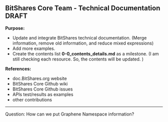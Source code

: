 
## BitShares Core Team - Technical Documentation DRAFT

**Purpose:**

 * Update and integrate BitShares technical documentation. 
(Merge information, remove old information, and reduce mixed expressions)
*  Add more examples.
* Create the contents list **0-0_contents_details.md** as a milestone. 
(I am still checking each resource. So, the contents will be updated. )

**References:**
* doc.BitShares.org website 
* BitShares Core Github wiki 
* BitShares Core Github issues 
* APIs test/results as examples
* other contributions


*****

Question:
How can we put Graphene Namespace information? 
 















